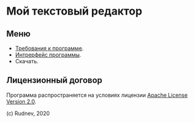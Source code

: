 # Мой текстовый редактор


## Меню

- [Требования к программе](/a/).
- [Интрерфейс программы](/c/).
- Скачать.

## Лицензионный договор

Программа распространяется на условиях лицензии [Apache License
Version 2.0](https://apache.org/licenses/LICENSE-2.0.txt).

(c) Rudnev, 2020